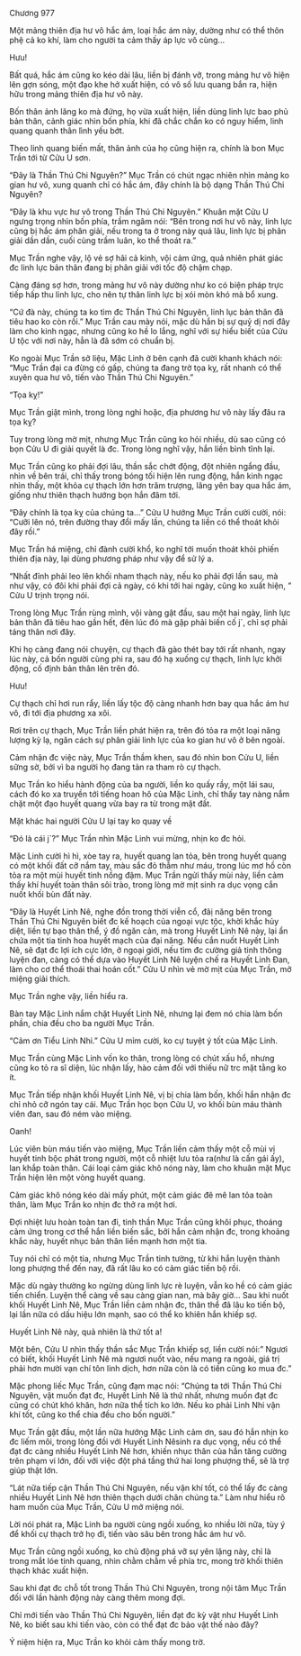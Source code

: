 




Chương 977


Một mảng thiên địa hư vô hắc ám, loại hắc ám này, dường như có thể thôn phệ cả ko khí, làm cho người ta cảm thấy áp lực vô cùng...

Hưu!

Bất quá, hắc ám cũng ko kéo dài lâu, liền bị đánh vỡ, trong mảng hư vô hiện lên gợn sóng, một đạo khe hở xuất hiện, có vô số lưu quang bắn ra, hiện hữu trong mảng thiên địa hư vô này.

Bốn thân ảnh lăng ko mà đứng, họ vừa xuất hiện, liền dùng linh lực bao phủ bản thân, cảnh giác nhìn bốn phía, khi đã chắc chắn ko có nguy hiểm, linh quang quanh thân lình yếu bớt.

Theo linh quang biến mất, thân ảnh của họ cũng hiện ra, chính là bon Mục Trần tới từ Cửu U sơn.

“Đây là Thần Thú Chi Nguyên?” Mục Trần có chút ngạc nhiên nhìn mảng ko gian hư vô, xung quanh chỉ có hắc ám, đây chính là bộ dạng Thần Thú Chi Nguyên?

“Đây là khu vực hư vô trong Thần Thú Chi Nguyên.” Khuân mặt Cửu U ngưng trọng nhìn bốn phía, trầm ngâm nói: “Bên trong nơi hư vô này, linh lực cũng bị hắc ám phân giải, nếu trong ta ở trong này quá lâu, linh lực bị phân giải dần dần, cuối cùng trầm luân, ko thể thoát ra.”

Mục Trần nghe vậy, lộ vẻ sợ hãi cả kinh, vội cảm ứng, quả nhiên phát giác đc linh lực bản thân đang bị phân giải với tốc độ chậm chạp.

Càng đáng sợ hơn, trong mảng hư vô này dường như ko có biện pháp trực tiếp hấp thu linh lực, cho nên tự thân linh lực bị xói mòn khó mà bổ xung.

“Cứ đà này, chúng ta ko tìm đc Thần Thú Chi Nguyên, linh lục bản thân đã tiêu hao ko còn rồi.” Mục Trần cau mày nói, mặc dù hắn bị sự quỷ dị nơi đây làm cho kinh ngạc, nhưng cũng ko hề lo lắng, nghĩ với sự hiểu biết của Cửu U tộc với nơi này, hẳn là đã sớm có chuẩn bị.

Ko ngoài Mục Trần sở liệu, Mặc Linh ở bên cạnh đã cười khanh khách nói: “Mục Trần đại ca đừng có gấp, chúng ta đang trờ tọa kỵ, rất nhanh có thể xuyên qua hư vô, tiến vào Thần Thú Chi Nguyên.”

“Tọa kỵ!”

Mục Trần giật mình, trong lòng nghi hoặc, địa phương hư vô này lấy đâu ra tọa kỵ?

Tuy trong lòng mờ mịt, nhưng Mục Trần cũng ko hỏi nhiều, dù sao cũng có bọn Cửu U đi giải quyết là đc. Trong lòng nghĩ vậy, hắn liền bình tĩnh lại.

Mục Trần cũng ko phải đợi lâu, thần sắc chớt động, đột nhiên ngẩng đầu, nhìn về bên trái, chỉ thấy trong bóng tối hiện lên rung động, hắn kinh ngạc nhìn thấy, một khỏa cự thạch lớn hơn trăm trượng, lăng yên bay qua hắc ám, giống như thiên thạch hướng bọn hắn đâm tới.

“Đây chính là tọa kỵ của chúng ta...” Cửu U hướng Mục Trần cười cười, nói: “Cưỡi lên nó, trên đường thay đổi mấy lần, chúng ta liền có thể thoát khỏi đây rồi.”

Mục Trần há miệng, chỉ đành cười khổ, ko nghĩ tới muốn thoát khỏi phiến thiên địa này, lại dùng phương pháp như vậy để sử lý a.

“Nhất đỉnh phải leo lên khối nham thạch này, nếu ko phải đợi lần sau, mà như vậy, có đôi khi phải đợi cả ngày, có khi tới hai ngày, cũng ko xuất hiện, ” Cửu U trịnh trọng nói.

Trong lòng Mục Trần rùng mình, vội vàng gật đầu, sau một hai ngày, linh lực bản thân đã tiêu hao gần hết, đên lúc đó mà gặp phải biến cố j`, chỉ sợ phải táng thân nơi đây.

Khi họ càng đang nói chuyện, cự thạch đã gào thét bay tới rất nhanh, ngay lúc này, cả bốn người cùng phi ra, sau đó hạ xuống cự thạch, linh lực khởi động, cố định bản thân lên trên đó.

Hưu!

Cự thạch chỉ hơi run rẩy, liền lấy tộc độ càng nhanh hơn bay qua hắc ám hư vô, đi tới địa phương xa xôi.

Rơi trên cự thạch, Mục Trần liền phát hiện ra, trên đó tỏa ra một loại năng lượng kỳ lạ, ngăn cách sự phân giải linh lực của ko gian hư vô ở bên ngoài.

Cảm nhận đc việc này, Mục Trần thầm khen, sau đó nhìn bon Cửu U, liền sững sờ, bởi vì ba người họ đang tản ra tham rò cự thạch.

Mục Trần ko hiểu hành động của ba người, liền ko quấy rầy, một lái sau, cách đó ko xa truyền tới tiếng hoan hô của Mặc Linh, chỉ thấy tay nàng nắm chặt một đạo huyết quang vừa bay ra từ trong mặt đất.

Mặt khác hai người Cửu U lại tay ko quay về

“Đó là cái j`?” Mục Trần nhìn Mặc Linh vui mừng, nhịn ko đc hỏi.

Mặc Linh cười hì hì, xòe tay ra, huyết quang lan tỏa, bên trong huyết quang có một khối đất cỡ nắm tay, màu sắc đỏ thẫm như máu, trong lúc mơ hồ còn tỏa ra một mùi huyết tinh nồng đậm. Mục Trần ngửi thấy mùi này, liền cảm thấy khí huyết toàn thân sôi trào, trong lòng mờ mịt sinh ra dục vọng cắn nuốt khối bùn đất này.

“Đây là Huyết Linh Nê, nghe đồn trong thời viễn cổ, đâị năng bên trong Thần Thú Chi Nguyên biết đc kế hoạch của ngoại vực tộc, khời khắc hủy diệt, liền tự bạo thân thể, ý đồ ngăn cản, mà trong Huyết Linh Nê này, lại ẩn chứa một tia tinh hoa huyết mạch của đại năng. Nếu cắn nuốt Huyết Linh Nê, sẽ đạt đc lợi ích cực lớn, ở ngoại giới, nếu tìm đc cường giả tinh thông luyện đan, càng có thể dựa vào Huyết Linh Nê luyện chế ra Huyết Linh Đan, làm cho cơ thể thoái thai hoán cốt.” Cửu U nhìn vẻ mờ mịt của Mục Trần, mở miệng giải thích.

Mục Trần nghe vậy, liền hiểu ra.

Bàn tay Mặc Linh nắm chặt Huyết Linh Nê, nhưng lại đem nó chia làm bốn phần, chia đều cho ba người Mục Trần.

“Cảm ơn Tiểu Linh Nhi.” Cửu U mỉm cười, ko cự tuyệt ý tốt của Mặc Linh.

Mục Trần cùng Mặc Linh vốn ko thân, trong lòng có chút xấu hổ, nhưng cũng ko tỏ ra sĩ diện, lúc nhận lấy, hào cảm đối với thiếu nữ trc mặt tằng ko ít.

Mục Trần tiếp nhận khối Huyết Linh Nê, vị bị chia làm bốn, khối hắn nhận đc chỉ nhỏ cỡ ngón tay cái. Mục Trần học bọn Cửu U, vo khối bùn máu thành viên đan, sau đó ném vào miệng.

Oanh!

Lúc viên bùn máu tiến vào miệng, Mục Trần liền cảm thấy một cỗ mùi vị huyết tinh bộc phát trong người, một cỗ nhiệt lưu tỏa ra(như là cấn gái ấy), lan khắp toàn thân. Cái loại cảm giác khô nóng này, làm cho khuân mặt Mục Trần hiện lên một vòng huyết quang.

Cảm giác khô nóng kéo dài mấy phút, một cảm giác đê mê lan tỏa toàn thân, làm Mục Trần ko nhịn đc thở ra một hơi.

Đợi nhiệt lưu hoàn toàn tan đi, tinh thần Mục Trần cũng khôi phục, thoáng cảm ứng trong cơ thể hắn liền biến sắc, bởi hắn cảm nhận đc, trong khoảng khắc này, huyết nhục bản thân liền mạnh hơn một tia.

Tuy nói chỉ có một tia, nhưng Mục Trần tinh tường, từ khi hắn luyện thành long phượng thể đến nay, đã rất lâu ko có cảm giác tiến bộ rồi.

Mặc dù ngày thường ko ngừng dùng linh lực rè luyện, vẫn ko hề có cảm giác tiến chiển. Luyện thể càng về sau càng gian nan, mà bây giờ... Sau khi nuốt khối Huyết Linh Nê, Mục Trần liền cảm nhận đc, thân thể đã lâu ko tiến bộ, lại lần nữa có dấu hiệu lớn mạnh, sao có thể ko khiên hắn khiếp sợ.

Huyết Linh Nê này, quả nhiên là thứ tốt a!

Một bên, Cửu U nhìn thấy thần sắc Mục Trần khiếp sợ, liền cười nói:” Ngươi có biết, khối Huyết Linh Nê mà ngươi nuốt vào, nếu mang ra ngoài, giá trị phải hơn mười vạn chí tôn linh dịch, hơn nữa còn là có tiền cũng ko mua đc.”

Mặc phong liếc Mục Trần, cũng đạm mạc nói: “Chúng ta tới Thần Thú Chi Nguyên, vật muốn đạt đc, Huyết Linh Nê là thứ nhất, nhưng muốn đạt đc cũng có chút khó khăn, hơn nữa thể tích ko lớn. Nếu ko phải Linh Nhi vận khí tốt, cũng ko thể chia đều cho bốn người.”

Mục Trần gật đầu, một lần nữa hướng Mặc Linh cảm ơn, sau đó hắn nhịn ko đc liếm môi, trong lòng đồi với Huyết Linh Nêsinh ra dục vọng, nếu có thể đạt đc càng nhiều Huyết Linh Nê hơn, khiến nhục thân của hắn tăng cường trên phạm vi lớn, đối với việc đột phá tầng thứ hai long phượng thể, sẽ là trợ giúp thật lớn.

“Lát nữa tiếp cận Thần Thú Chi Nguyên, nếu vận khí tốt, có thể lấy đc càng nhiều Huyết Linh Nê hơn thiên thạch dưới chân chúng ta.” Làm như hiểu rõ ham muốn của Mục Trần, Cửu U mở miệng nói.

Lời nói phát ra, Mặc Linh ba người cùng ngồi xuống, ko nhiều lời nữa, tùy ý để khối cự thạch trở họ đi, tiến vào sâu bên trong hắc ám hư vô.

Mục Trần cũng ngồi xuống, ko chủ động phá vỡ sự yên lặng này, chỉ là trong mắt lóe tinh quang, nhìn chằm chằm về phía trc, mong trờ khối thiên thạch khác xuất hiện.

Sau khi đạt đc chỗ tốt trong Thần Thú Chi Nguyên, trong nội tâm Mục Trần đối với lần hành động này càng thêm mong đợi.

Chỉ mới tiến vào Thần Thú Chi Nguyên, liền đạt đc kỳ vật như Huyết Linh Nê, ko biết sau khi tiến vào, còn có thể đạt đc bảo vật thế nào đây?

Ý niệm hiện ra, Mục Trần ko khỏi cảm thấy mong trờ.




